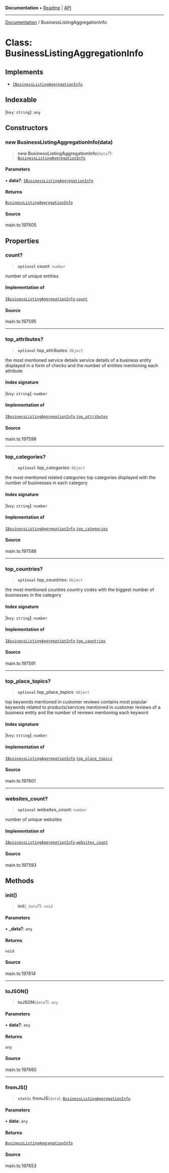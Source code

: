 **Documentation** • [Readme](../README.md) \| [API](../globals.md)

***

[Documentation](../README.md) / BusinessListingAggregationInfo

# Class: BusinessListingAggregationInfo

## Implements

- [`IBusinessListingAggregationInfo`](../interfaces/IBusinessListingAggregationInfo.md)

## Indexable

 \[`key`: `string`\]: `any`

## Constructors

### new BusinessListingAggregationInfo(data)

> **new BusinessListingAggregationInfo**(`data`?): [`BusinessListingAggregationInfo`](BusinessListingAggregationInfo.md)

#### Parameters

• **data?**: [`IBusinessListingAggregationInfo`](../interfaces/IBusinessListingAggregationInfo.md)

#### Returns

[`BusinessListingAggregationInfo`](BusinessListingAggregationInfo.md)

#### Source

main.ts:197605

## Properties

### count?

> **`optional`** **count**: `number`

number of unique entities

#### Implementation of

[`IBusinessListingAggregationInfo`](../interfaces/IBusinessListingAggregationInfo.md).[`count`](../interfaces/IBusinessListingAggregationInfo.md#count)

#### Source

main.ts:197595

***

### top\_attributes?

> **`optional`** **top\_attributes**: `Object`

the most mentioned service details
service details of a business entity displayed in a form of checks and the number of entities mentioning each attribute

#### Index signature

 \[`key`: `string`\]: `number`

#### Implementation of

[`IBusinessListingAggregationInfo`](../interfaces/IBusinessListingAggregationInfo.md).[`top_attributes`](../interfaces/IBusinessListingAggregationInfo.md#top_attributes)

#### Source

main.ts:197598

***

### top\_categories?

> **`optional`** **top\_categories**: `Object`

the most mentioned related categories
top categories displayed with the number of businesses in each category

#### Index signature

 \[`key`: `string`\]: `number`

#### Implementation of

[`IBusinessListingAggregationInfo`](../interfaces/IBusinessListingAggregationInfo.md).[`top_categories`](../interfaces/IBusinessListingAggregationInfo.md#top_categories)

#### Source

main.ts:197588

***

### top\_countries?

> **`optional`** **top\_countries**: `Object`

the most mentioned counties
country codes with the biggest number of businesses in the category

#### Index signature

 \[`key`: `string`\]: `number`

#### Implementation of

[`IBusinessListingAggregationInfo`](../interfaces/IBusinessListingAggregationInfo.md).[`top_countries`](../interfaces/IBusinessListingAggregationInfo.md#top_countries)

#### Source

main.ts:197591

***

### top\_place\_topics?

> **`optional`** **top\_place\_topics**: `Object`

top keywords mentioned in customer reviews
contains most popular keywords related to products/services mentioned in customer reviews of a business entity and the number of reviews mentioning each keyword

#### Index signature

 \[`key`: `string`\]: `number`

#### Implementation of

[`IBusinessListingAggregationInfo`](../interfaces/IBusinessListingAggregationInfo.md).[`top_place_topics`](../interfaces/IBusinessListingAggregationInfo.md#top_place_topics)

#### Source

main.ts:197601

***

### websites\_count?

> **`optional`** **websites\_count**: `number`

number of unique websites

#### Implementation of

[`IBusinessListingAggregationInfo`](../interfaces/IBusinessListingAggregationInfo.md).[`websites_count`](../interfaces/IBusinessListingAggregationInfo.md#websites_count)

#### Source

main.ts:197593

## Methods

### init()

> **init**(`_data`?): `void`

#### Parameters

• **\_data?**: `any`

#### Returns

`void`

#### Source

main.ts:197614

***

### toJSON()

> **toJSON**(`data`?): `any`

#### Parameters

• **data?**: `any`

#### Returns

`any`

#### Source

main.ts:197660

***

### fromJS()

> **`static`** **fromJS**(`data`): [`BusinessListingAggregationInfo`](BusinessListingAggregationInfo.md)

#### Parameters

• **data**: `any`

#### Returns

[`BusinessListingAggregationInfo`](BusinessListingAggregationInfo.md)

#### Source

main.ts:197653
